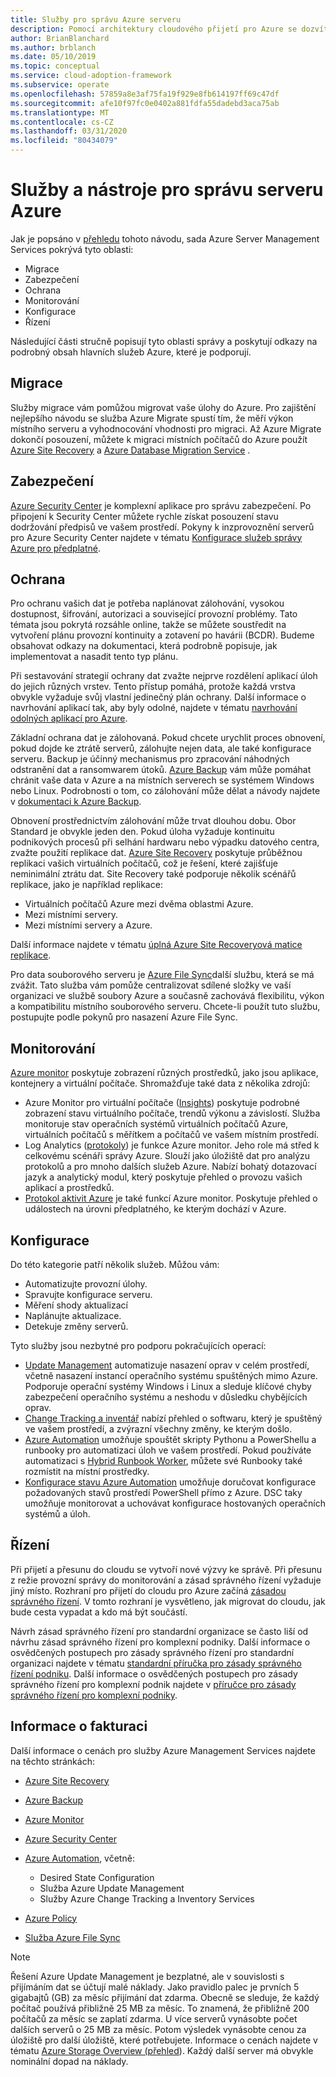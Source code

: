 ```yaml
---
title: Služby pro správu Azure serveru
description: Pomocí architektury cloudového přijetí pro Azure se dozvíte o oblastech v rámci sady služeb správy Azure serveru.
author: BrianBlanchard
ms.author: brblanch
ms.date: 05/10/2019
ms.topic: conceptual
ms.service: cloud-adoption-framework
ms.subservice: operate
ms.openlocfilehash: 57859a8e3af75fa19f929e8fb614197ff69c47df
ms.sourcegitcommit: afe10f97fc0e0402a881fdfa55dadebd3aca75ab
ms.translationtype: MT
ms.contentlocale: cs-CZ
ms.lasthandoff: 03/31/2020
ms.locfileid: "80434079"
---
```

# <a name="azure-server-management-tools-and-services"></a>Služby a nástroje pro správu serveru Azure

Jak je popsáno v [přehledu](./index.md) tohoto návodu, sada Azure Server Management Services pokrývá tyto oblasti:

- Migrace
- Zabezpečení
- Ochrana
- Monitorování
- Konfigurace
- Řízení

Následující části stručně popisují tyto oblasti správy a poskytují odkazy na podrobný obsah hlavních služeb Azure, které je podporují.

## <a name="migrate"></a>Migrace

Služby migrace vám pomůžou migrovat vaše úlohy do Azure. Pro zajištění nejlepšího návodu se služba Azure Migrate spustí tím, že měří výkon místního serveru a vyhodnocování vhodnosti pro migraci. Až Azure Migrate dokončí posouzení, můžete k migraci místních počítačů do Azure použít [Azure Site Recovery](https://docs.microsoft.com/azure/site-recovery/site-recovery-overview) a [Azure Database Migration Service](https://docs.microsoft.com/azure/dms/dms-overview) .

## <a name="secure"></a>Zabezpečení

[Azure Security Center](https://docs.microsoft.com/azure/security-center/security-center-intro) je komplexní aplikace pro správu zabezpečení. Po připojení k Security Center můžete rychle získat posouzení stavu dodržování předpisů ve vašem prostředí. Pokyny k inzprovoznění serverů pro Azure Security Center najdete v tématu [Konfigurace služeb správy Azure pro předplatné](./onboard-at-scale.md#azure-security-center).

## <a name="protect"></a>Ochrana

Pro ochranu vašich dat je potřeba naplánovat zálohování, vysokou dostupnost, šifrování, autorizaci a související provozní problémy. Tato témata jsou pokrytá rozsáhle online, takže se můžete soustředit na vytvoření plánu provozní kontinuity a zotavení po havárii (BCDR). Budeme obsahovat odkazy na dokumentaci, která podrobně popisuje, jak implementovat a nasadit tento typ plánu.

Při sestavování strategií ochrany dat zvažte nejprve rozdělení aplikací úloh do jejich různých vrstev. Tento přístup pomáhá, protože každá vrstva obvykle vyžaduje svůj vlastní jedinečný plán ochrany. Další informace o navrhování aplikací tak, aby byly odolné, najdete v tématu [navrhování odolných aplikací pro Azure](https://docs.microsoft.com/azure/architecture/resiliency).

Základní ochrana dat je zálohovaná. Pokud chcete urychlit proces obnovení, pokud dojde ke ztrátě serverů, zálohujte nejen data, ale také konfigurace serveru. Backup je účinný mechanismus pro zpracování náhodných odstranění dat a ransomwarem útoků. [Azure Backup](https://docs.microsoft.com/azure/backup) vám může pomáhat chránit vaše data v Azure a na místních serverech se systémem Windows nebo Linux. Podrobnosti o tom, co zálohování může dělat a návody najdete v [dokumentaci k Azure Backup](https://docs.microsoft.com/azure/backup/backup-overview).

Obnovení prostřednictvím zálohování může trvat dlouhou dobu. Obor Standard je obvykle jeden den. Pokud úloha vyžaduje kontinuitu podnikových procesů při selhání hardwaru nebo výpadku datového centra, zvažte použití replikace dat. [Azure Site Recovery](https://docs.microsoft.com/azure/site-recovery/site-recovery-overview) poskytuje průběžnou replikaci vašich virtuálních počítačů, což je řešení, které zajišťuje neminimální ztrátu dat. Site Recovery také podporuje několik scénářů replikace, jako je například replikace:

- Virtuálních počítačů Azure mezi dvěma oblastmi Azure.
- Mezi místními servery.
- Mezi místními servery a Azure.

Další informace najdete v tématu [úplná Azure Site Recoveryová matice replikace](https://docs.microsoft.com/azure/site-recovery/site-recovery-overview#what-can-i-replicate).

Pro data souborového serveru je [Azure File Sync](https://docs.microsoft.com/azure/storage/files/storage-sync-files-planning)další službu, která se má zvážit. Tato služba vám pomůže centralizovat sdílené složky ve vaší organizaci ve službě soubory Azure a současně zachovává flexibilitu, výkon a kompatibilitu místního souborového serveru. Chcete-li použít tuto službu, postupujte podle pokynů pro nasazení Azure File Sync.

## <a name="monitor"></a>Monitorování

[Azure monitor](https://docs.microsoft.com/azure/azure-monitor/overview) poskytuje zobrazení různých prostředků, jako jsou aplikace, kontejnery a virtuální počítače. Shromažďuje také data z několika zdrojů:

- Azure Monitor pro virtuální počítače ([Insights](https://docs.microsoft.com/azure/azure-monitor/insights/vminsights-overview)) poskytuje podrobné zobrazení stavu virtuálního počítače, trendů výkonu a závislostí. Služba monitoruje stav operačních systémů virtuálních počítačů Azure, virtuálních počítačů s měřítkem a počítačů ve vašem místním prostředí.
- Log Analytics ([protokoly](https://docs.microsoft.com/azure/azure-monitor/platform/data-collection#logs)) je funkce Azure monitor. Jeho role má střed k celkovému scénáři správy Azure. Slouží jako úložiště dat pro analýzu protokolů a pro mnoho dalších služeb Azure. Nabízí bohatý dotazovací jazyk a analytický modul, který poskytuje přehled o provozu vašich aplikací a prostředků.
- [Protokol aktivit Azure](https://docs.microsoft.com/azure/azure-monitor/platform/activity-logs-overview) je také funkcí Azure monitor. Poskytuje přehled o událostech na úrovni předplatného, ke kterým dochází v Azure.

## <a name="configure"></a>Konfigurace

Do této kategorie patří několik služeb. Můžou vám:

- Automatizujte provozní úlohy.
- Spravujte konfigurace serveru.
- Měření shody aktualizací
- Naplánujte aktualizace.
- Detekuje změny serverů.

Tyto služby jsou nezbytné pro podporu pokračujících operací:

- [Update Management](https://docs.microsoft.com/azure/automation/automation-update-management) automatizuje nasazení oprav v celém prostředí, včetně nasazení instancí operačního systému spuštěných mimo Azure. Podporuje operační systémy Windows i Linux a sleduje klíčové chyby zabezpečení operačního systému a neshodu v důsledku chybějících oprav.
- [Change Tracking a inventář](https://docs.microsoft.com/azure/automation/change-tracking) nabízí přehled o softwaru, který je spuštěný ve vašem prostředí, a zvýrazní všechny změny, ke kterým došlo.
- [Azure Automation](https://docs.microsoft.com/azure/automation/automation-intro) umožňuje spouštět skripty Pythonu a PowerShellu a runbooky pro automatizaci úloh ve vašem prostředí. Pokud používáte automatizaci s [Hybrid Runbook Worker](https://docs.microsoft.com/azure/automation/automation-hybrid-runbook-worker), můžete své Runbooky také rozmístit na místní prostředky.
- [Konfigurace stavu Azure Automation](https://docs.microsoft.com/azure/automation/automation-dsc-overview) umožňuje doručovat konfigurace požadovaných stavů prostředí PowerShell přímo z Azure. DSC taky umožňuje monitorovat a uchovávat konfigurace hostovaných operačních systémů a úloh.

## <a name="govern"></a>Řízení

Při přijetí a přesunu do cloudu se vytvoří nové výzvy ke správě. Při přesunu z režie provozní správy do monitorování a zásad správného řízení vyžaduje jiný místo. Rozhraní pro přijetí do cloudu pro Azure začíná [zásadou správného řízení](../../govern/index.md). V tomto rozhraní je vysvětleno, jak migrovat do cloudu, jak bude cesta vypadat a kdo má být součástí.

Návrh zásad správného řízení pro standardní organizace se často liší od návrhu zásad správného řízení pro komplexní podniky. Další informace o osvědčených postupech pro zásady správného řízení pro standardní organizaci najdete v tématu [standardní příručka pro zásady správného řízení podniku](../../govern/guides/standard/index.md). Další informace o osvědčených postupech pro zásady správného řízení pro komplexní podnik najdete v [příručce pro zásady správného řízení pro komplexní podniky](../../govern/guides/complex/index.md).

## <a name="billing-information"></a>Informace o fakturaci

Další informace o cenách pro služby Azure Management Services najdete na těchto stránkách:

- [Azure Site Recovery](https://azure.microsoft.com/pricing/details/site-recovery)

- [Azure Backup](https://azure.microsoft.com/pricing/details/backup)

- [Azure Monitor](https://azure.microsoft.com/pricing/details/monitor)

- [Azure Security Center](https://azure.microsoft.com/pricing/details/security-center)

- [Azure Automation](https://azure.microsoft.com/pricing/details/automation), včetně:
  - Desired State Configuration
  - Služba Azure Update Management
  - Služby Azure Change Tracking a Inventory Services

- [Azure Policy](https://azure.microsoft.com/pricing/details/azure-policy)

- [Služba Azure File Sync](https://azure.microsoft.com/pricing/details/storage/blobs)

> [!NOTE]
> Řešení Azure Update Management je bezplatné, ale v souvislosti s přijímáním dat se účtují malé náklady. Jako pravidlo palec je prvních 5 gigabajtů (GB) za měsíc přijímání dat zdarma. Obecně se sleduje, že každý počítač používá přibližně 25 MB za měsíc. To znamená, že přibližně 200 počítačů za měsíc se zaplatí zdarma. U více serverů vynásobte počet dalších serverů o 25 MB za měsíc. Potom výsledek vynásobte cenou za úložiště pro další úložiště, které potřebujete. Informace o cenách najdete v tématu [Azure Storage Overview (přehled](https://azure.microsoft.com/pricing/details/storage)). Každý další server má obvykle nominální dopad na náklady.
